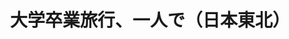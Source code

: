 ---
description: 「我們來找個研討會好了，日本怎麼樣？」教授問。我心想：「出去玩囉！」
featured_image: feature.jpg
# featured: true # 會以大圖放在最前面
# private: true # 不會以小圖放在最前面
keywords: [Graduation Trip, Japan, Okama]
title: 大学卒業旅行、一人で（日本東北）
weight: 1
menus: "main"
# list pages require at least one image to be displayed.
# ---下面打的文字不會顯示出來
---